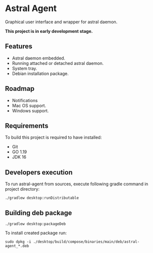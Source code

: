 # Astral Agent

Graphical user interface and wrapper for astral daemon.

**This project is in early development stage.**

## Features
* Astral daemon embedded.
* Running attached or detached astral daemon.
* System tray.
* Debian installation package.

## Roadmap
* Notifications
* Mac OS support.
* Windows support.

## Requirements

To build this project is required to have installed:
* Git
* GO 1.19
* JDK 16

## Developers execution

To run astral-agent from sources, execute following gradle command in project directory:
```shell
./gradlew desktop:runDistributable
```

## Building deb package

```shell
./gradlew desktop:packageDeb
```

To install created package run:

```shell
sudo dpkg -i ./desktop/build/compose/binaries/main/deb/astral-agent_*.deb
```
